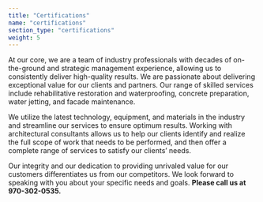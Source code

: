```yaml
---
title: "Certifications"
name: "certifications"
section_type: "certifications"
weight: 5
---
```


At our core, we are a team of industry professionals with decades of on-the-ground and strategic management experience, allowing us to consistently deliver high-quality results. We are passionate about delivering exceptional value for our clients and partners. Our range of skilled services include rehabilitative restoration and waterproofing, concrete preparation, water jetting, and facade maintenance.

We utilize the latest technology, equipment, and materials in the industry and streamline our services to ensure optimum results. Working with architectural consultants allows us to help our clients identify and realize the full scope of work that needs to be performed, and then offer a complete range of services to satisfy our clients’ needs.

Our integrity and our dedication to providing unrivaled value for our customers differentiates us from our competitors. We look forward to speaking with you about your specific needs and goals. **Please call us at 970-302-0535.**
